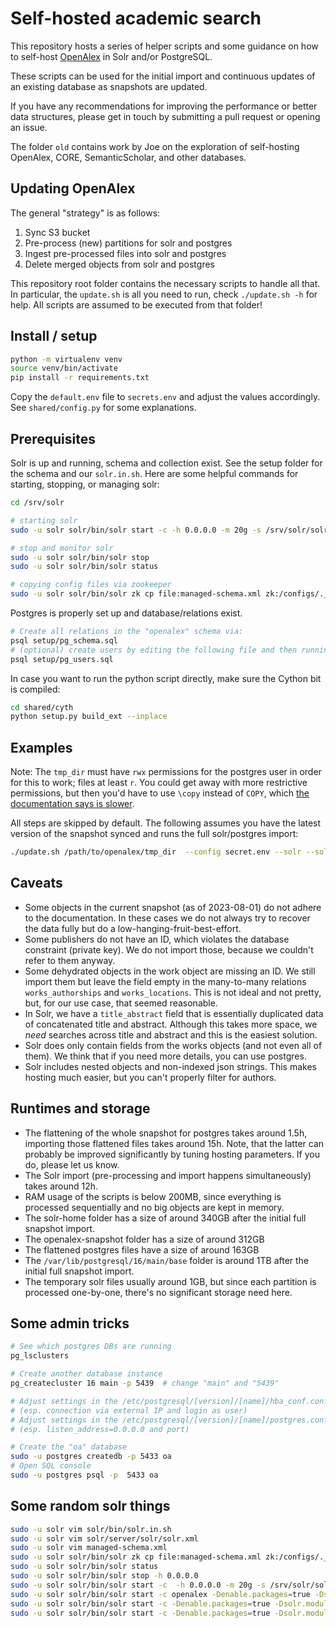 # Self-hosted academic search

This repository hosts a series of helper scripts and some guidance on how to self-host [OpenAlex](https://docs.openalex.org/) in Solr and/or PostgreSQL.

These scripts can be used for the initial import and continuous updates of an existing database as snapshots are updated.

If you have any recommendations for improving the performance or better data structures, please get in touch by submitting a pull request or opening an issue.

The folder `old` contains work by Joe on the exploration of self-hosting OpenAlex, CORE, SemanticScholar, and other databases.

## Updating OpenAlex
The general "strategy" is as follows:

1. Sync S3 bucket
2. Pre-process (new) partitions for solr and postgres
3. Ingest pre-processed files into solr and postgres
4. Delete merged objects from solr and postgres

This repository root folder contains the necessary scripts to handle all that.
In particular, the `update.sh` is all you need to run, check `./update.sh -h` for help.
All scripts are assumed to be executed from that folder!

## Install / setup
```bash
python -m virtualenv venv
source venv/bin/activate
pip install -r requirements.txt
```

Copy the `default.env` file to `secrets.env` and adjust the values accordingly. See `shared/config.py` for some explanations.

## Prerequisites
Solr is up and running, schema and collection exist. See the setup folder for the schema and our `solr.in.sh`.
Here are some helpful commands for starting, stopping, or managing solr:

```bash
cd /srv/solr

# starting solr
sudo -u solr solr/bin/solr start -c -h 0.0.0.0 -m 20g -s /srv/solr/solr-home -Denable.packages=true -Dsolr.modules=sql,clustering -Dsolr.max.booleanClauses=4096

# stop and monitor solr
sudo -u solr solr/bin/solr stop
sudo -u solr solr/bin/solr status

# copying config files via zookeeper
sudo -u solr solr/bin/solr zk cp file:managed-schema.xml zk:/configs/._designer_openalex/managed-schema.xml -z 127.0.0.1:9983
```

Postgres is properly set up and database/relations exist.

```bash
# Create all relations in the "openalex" schema via:
psql setup/pg_schema.sql
# (optional) create users by editing the following file and then running
psql setup/pg_users.sql
```

In case you want to run the python script directly, make sure the Cython bit is compiled: 

```bash
cd shared/cyth
python setup.py build_ext --inplace
```


## Examples
Note: The `tmp_dir` must have `rwx` permissions for the postgres user in order for this to work; files at least `r`.
You could get away with more restrictive permissions, but then you'd have to use `\copy` instead of `COPY`, which [the documentation says is slower](https://www.postgresql.org/docs/current/app-psql.html#APP-PSQL-META-COMMANDS-COPY).

All steps are skipped by default. The following assumes you have the latest version of the snapshot synced and runs the full solr/postgres import:
```bash
./update.sh /path/to/openalex/tmp_dir  --config secret.env --solr --solr-del --solr-clr --pg-del-ind --pg-del-dat --pg-del-upd --pg-flat --pg --pg-ind --pg-clr --jobs 15 --override
```

## Caveats
* Some objects in the current snapshot (as of 2023-08-01) do not adhere to the documentation. In these cases we do not always try to recover the data fully but do a low-hanging-fruit-best-effort.
* Some publishers do not have an ID, which violates the database constraint (private key). We do not import those, because we couldn't refer to them anyway.
* Some dehydrated objects in the work object are missing an ID. We still import them but leave the field empty in the many-to-many relations `works_authorships` and `works_locations`. This is not ideal and not pretty, but, for our use case, that seemed reasonable.
* In Solr, we have a `title_abstract` field that is essentially duplicated data of concatenated title and abstract. Although this takes more space, we *need* searches across title and abstract and this is the easiest solution.
* Solr does only contain fields from the works objects (and not even all of them). We think that if you need more details, you can use postgres.
* Solr includes nested objects and non-indexed json strings. This makes hosting much easier, but you can't properly filter for authors.

## Runtimes and storage
* The flattening of the whole snapshot for postgres takes around 1.5h, importing those flattened files takes around 15h. Note, that the latter can probably be improved significantly by tuning hosting parameters. If you do, please let us know.
* The Solr import (pre-processing and import happens simultaneously) takes around 12h.
* RAM usage of the scripts is below 200MB, since everything is processed sequentially and no big objects are kept in memory.
* The solr-home folder has a size of around 340GB after the initial full snapshot import.
* The openalex-snapshot folder has a size of around 312GB
* The flattened postgres files have a size of around 163GB
* The `/var/lib/postgresql/16/main/base` folder is around 1TB after the initial full snapshot import.
* The temporary solr files usually around 1GB, but since each partition is processed one-by-one, there's no significant storage need here.

## Some admin tricks
```bash
# See which postgres DBs are running
pg_lsclusters

# Create another database instance
pg_createcluster 16 main -p 5439  # change "main" and "5439"

# Adjust settings in the /etc/postgresql/[version]/[name]/hba_conf.conf
# (esp. connection via external IP and login as user)
# Adjust settings in the /etc/postgresql/[version]/[name]/postgres.conf
# (esp. listen_address=0.0.0.0 and port)

# Create the "oa" database
sudo -u postgres createdb -p 5433 oa
# Open SQL console
sudo -u postgres psql -p  5433 oa
```

## Some random solr things
```bash
sudo -u solr vim solr/bin/solr.in.sh
sudo -u solr vim solr/server/solr/solr.xml
sudo -u solr vim managed-schema.xml
sudo -u solr solr/bin/solr zk cp file:managed-schema.xml zk:/configs/._designer_openalex/managed-schema.xml -z 127.0.0.1:9983
sudo -u solr solr/bin/solr status
sudo -u solr solr/bin/solr stop -h 0.0.0.0
sudo -u solr solr/bin/solr start -c  -h 0.0.0.0 -m 20g -s /srv/solr/solr-home -Denable.packages=true -Dsolr.modules=sql,clustering -Dsolr.max.booleanClauses=4096
sudo -u solr solr/bin/solr start -c openalex -Denable.packages=true -Dsolr.modules=sql,clustering -Dhost=0.0.0.0 -memory=6g -solr.home=/srv/solr/solr-home -Dsolr.max.booleanClauses=4096 -Dsolr.jetty.host=0.0.0.0
sudo -u solr solr/bin/solr start -c -Denable.packages=true -Dsolr.modules=sql,clustering -Dhost=0.0.0.0 -memory=6g -d /srv/solr/solr-home -Dsolr.max.booleanClauses=4096 -Dsolr.jetty.host=0.0.0.0
sudo -u solr solr/bin/solr start -c -Denable.packages=true -Dsolr.modules=sql,clustering -h 0.0.0.0 -m 6g -d /srv/solr/solr-home -Dsolr.max.booleanClauses=4096 -h 0.0.0.0
```